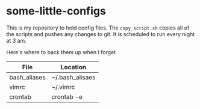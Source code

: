 # some-little-configs

This is my repository to hold config files. The `copy_script.sh` copies all of the scripts and pushes any changes to git. It is scheduled to run every night at 3 am.

Here's where to back them up when I forget

| File  | Location |
| ------------- | ------------- |
| bash_aliases | ~/.bash_alisaes  |
| vimrc  | ~/.vimrc  |
| crontab | crontab -e |
